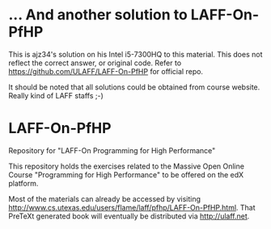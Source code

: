 # ... And another solution to LAFF-On-PfHP

This is ajz34's solution on his Intel i5-7300HQ to this material.
This does not reflect the correct answer, or original code.
Refer to https://github.com/ULAFF/LAFF-On-PfHP for official repo.

It should be noted that all solutions could be obtained from course website.
Really kind of LAFF staffs ;-)

# LAFF-On-PfHP
Repository for "LAFF-On Programming for High Performance"

This repository holds the exercises related to the Massive Open Online
Course "Programming for High Performance" to be offered on the edX
platform.

Most of the materials can already be accessed by visiting
http://www.cs.utexas.edu/users/flame/laff/pfhp/LAFF-On-PfHP.html.
That PreTeXt generated book will eventually be distributed via
http://ulaff.net.
